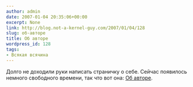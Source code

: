 ```yaml
---
author: admin
date: 2007-01-04 20:35:06+00:00
excerpt: None
link: http://blog.not-a-kernel-guy.com/2007/01/04/128
slug: об-авторе
title: Об авторе
wordpress_id: 128
tags:
- Всякая всячина
---
```


Долго не доходили руки написать страничку о себе. Сейчас появилось немного свободного времени, так что вот она: [Об авторе](http://blog.not-a-kernel-guy.com/об-авторе/).
